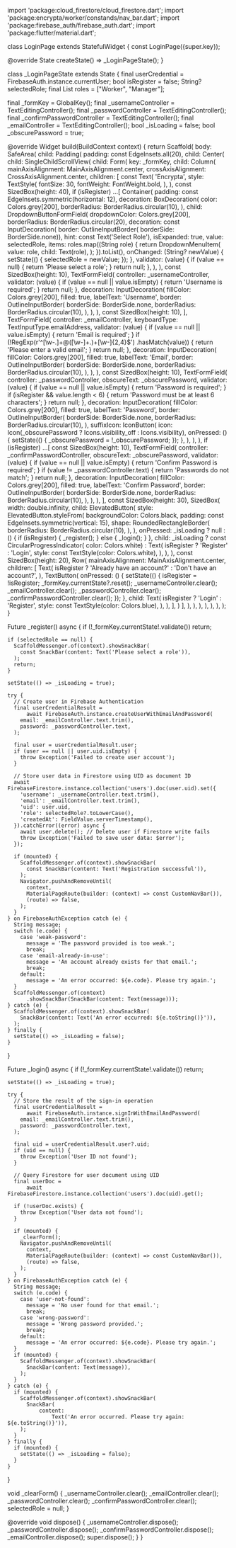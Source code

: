 import 'package:cloud_firestore/cloud_firestore.dart';
import 'package:encrypta/worker/constands/nav_bar.dart';
import 'package:firebase_auth/firebase_auth.dart';
import 'package:flutter/material.dart';

class LoginPage extends StatefulWidget {
  const LoginPage({super.key});

  @override
  State<LoginPage> createState() => _LoginPageState();
}

class _LoginPageState extends State<LoginPage> {
  final userCredential = FirebaseAuth.instance.currentUser;
  bool isRegister = false;
  String? selectedRole;
  final List<String> roles = ["Worker", "Manager"];

  final _formKey = GlobalKey<FormState>();
  final _usernameController = TextEditingController();
  final _passwordController = TextEditingController();
  final _confirmPasswordController = TextEditingController();
  final _emailController = TextEditingController();
  bool _isLoading = false;
  bool _obscurePassword = true;

  @override
  Widget build(BuildContext context) {
    return Scaffold(
      body: SafeArea(
        child: Padding(
          padding: const EdgeInsets.all(20),
          child: Center(
            child: SingleChildScrollView(
              child: Form(
                key: _formKey,
                child: Column(
                  mainAxisAlignment: MainAxisAlignment.center,
                  crossAxisAlignment: CrossAxisAlignment.center,
                  children: [
                    const Text(
                      'Encrypta',
                      style: TextStyle(
                        fontSize: 30,
                        fontWeight: FontWeight.bold,
                      ),
                    ),
                    const SizedBox(height: 40),
                    if (isRegister) ...[
                      Container(
                        padding: const EdgeInsets.symmetric(horizontal: 12),
                        decoration: BoxDecoration(
                          color: Colors.grey[200],
                          borderRadius: BorderRadius.circular(10),
                        ),
                        child: DropdownButtonFormField<String>(
                          dropdownColor: Colors.grey[200],
                          borderRadius: BorderRadius.circular(20),
                          decoration: const InputDecoration(
                              border: OutlineInputBorder(
                                  borderSide: BorderSide.none)),
                          hint: const Text('Select Role'),
                          isExpanded: true,
                          value: selectedRole,
                          items: roles.map((String role) {
                            return DropdownMenuItem(
                              value: role,
                              child: Text(role),
                            );
                          }).toList(),
                          onChanged: (String? newValue) {
                            setState(() {
                              selectedRole = newValue;
                            });
                          },
                          validator: (value) {
                            if (value == null) {
                              return 'Please select a role';
                            }
                            return null;
                          },
                        ),
                      ),
                      const SizedBox(height: 10),
                      TextFormField(
                        controller: _usernameController,
                        validator: (value) {
                          if (value == null || value.isEmpty) {
                            return 'Username is required';
                          }
                          return null;
                        },
                        decoration: InputDecoration(
                          fillColor: Colors.grey[200],
                          filled: true,
                          labelText: 'Username',
                          border: OutlineInputBorder(
                            borderSide: BorderSide.none,
                            borderRadius: BorderRadius.circular(10),
                          ),
                        ),
                      ),
                      const SizedBox(height: 10),
                    ],
                    TextFormField(
                      controller: _emailController,
                      keyboardType: TextInputType.emailAddress,
                      validator: (value) {
                        if (value == null || value.isEmpty) {
                          return 'Email is required';
                        }
                        if (!RegExp(r'^[\w-\.]+@([\w-]+\.)+[\w-]{2,4}$')
                            .hasMatch(value)) {
                          return 'Please enter a valid email';
                        }
                        return null;
                      },
                      decoration: InputDecoration(
                        fillColor: Colors.grey[200],
                        filled: true,
                        labelText: 'Email',
                        border: OutlineInputBorder(
                          borderSide: BorderSide.none,
                          borderRadius: BorderRadius.circular(10),
                        ),
                      ),
                    ),
                    const SizedBox(height: 10),
                    TextFormField(
                      controller: _passwordController,
                      obscureText: _obscurePassword,
                      validator: (value) {
                        if (value == null || value.isEmpty) {
                          return 'Password is required';
                        }
                        if (isRegister && value.length < 6) {
                          return 'Password must be at least 6 characters';
                        }
                        return null;
                      },
                      decoration: InputDecoration(
                        fillColor: Colors.grey[200],
                        filled: true,
                        labelText: 'Password',
                        border: OutlineInputBorder(
                          borderSide: BorderSide.none,
                          borderRadius: BorderRadius.circular(10),
                        ),
                        suffixIcon: IconButton(
                          icon: Icon(_obscurePassword
                              ? Icons.visibility_off
                              : Icons.visibility),
                          onPressed: () {
                            setState(() {
                              _obscurePassword = !_obscurePassword;
                            });
                          },
                        ),
                      ),
                    ),
                    if (isRegister) ...[
                      const SizedBox(height: 10),
                      TextFormField(
                        controller: _confirmPasswordController,
                        obscureText: _obscurePassword,
                        validator: (value) {
                          if (value == null || value.isEmpty) {
                            return 'Confirm Password is required';
                          }
                          if (value != _passwordController.text) {
                            return 'Passwords do not match';
                          }
                          return null;
                        },
                        decoration: InputDecoration(
                          fillColor: Colors.grey[200],
                          filled: true,
                          labelText: 'Confirm Password',
                          border: OutlineInputBorder(
                            borderSide: BorderSide.none,
                            borderRadius: BorderRadius.circular(10),
                          ),
                        ),
                      ),
                    ],
                    const SizedBox(height: 30),
                    SizedBox(
                      width: double.infinity,
                      child: ElevatedButton(
                        style: ElevatedButton.styleFrom(
                          backgroundColor: Colors.black,
                          padding: const EdgeInsets.symmetric(vertical: 15),
                          shape: RoundedRectangleBorder(
                            borderRadius: BorderRadius.circular(10),
                          ),
                        ),
                        onPressed: _isLoading
                            ? null
                            : () {
                                if (isRegister) {
                                  _register();
                                } else {
                                  _login();
                                }
                              },
                        child: _isLoading
                            ? const CircularProgressIndicator(
                                color: Colors.white)
                            : Text(
                                isRegister ? 'Register' : 'Login',
                                style: const TextStyle(color: Colors.white),
                              ),
                      ),
                    ),
                    const SizedBox(height: 20),
                    Row(
                      mainAxisAlignment: MainAxisAlignment.center,
                      children: [
                        Text(
                          isRegister
                              ? 'Already have an account?'
                              : 'Don\'t have an account?',
                        ),
                        TextButton(
                          onPressed: () {
                            setState(() {
                              isRegister = !isRegister;
                              _formKey.currentState?.reset();
                              _usernameController.clear();
                              _emailController.clear();
                              _passwordController.clear();
                              _confirmPasswordController.clear();
                            });
                          },
                          child: Text(
                            isRegister ? 'Login' : 'Register',
                            style: const TextStyle(color: Colors.blue),
                          ),
                        ),
                      ],
                    )
                  ],
                ),
              ),
            ),
          ),
        ),
      ),
    );
  }

  Future<void> _register() async {
    if (!_formKey.currentState!.validate()) return;

    if (selectedRole == null) {
      ScaffoldMessenger.of(context).showSnackBar(
        const SnackBar(content: Text('Please select a role')),
      );
      return;
    }

    setState(() => _isLoading = true);

    try {
      // Create user in Firebase Authentication
      final userCredentialResult =
          await FirebaseAuth.instance.createUserWithEmailAndPassword(
        email: _emailController.text.trim(),
        password: _passwordController.text,
      );

      final user = userCredentialResult.user;
      if (user == null || user.uid.isEmpty) {
        throw Exception('Failed to create user account');
      }

      // Store user data in Firestore using UID as document ID
      await FirebaseFirestore.instance.collection('users').doc(user.uid).set({
        'username': _usernameController.text.trim(),
        'email': _emailController.text.trim(),
        'uid': user.uid,
        'role': selectedRole?.toLowerCase(),
        'createdAt': FieldValue.serverTimestamp(),
      }).catchError((error) async {
        await user.delete(); // Delete user if Firestore write fails
        throw Exception('Failed to save user data: $error');
      });

      if (mounted) {
        ScaffoldMessenger.of(context).showSnackBar(
          const SnackBar(content: Text('Registration successful')),
        );
        Navigator.pushAndRemoveUntil(
          context,
          MaterialPageRoute(builder: (context) => const CustomNavBar()),
          (route) => false,
        );
      }
    } on FirebaseAuthException catch (e) {
      String message;
      switch (e.code) {
        case 'weak-password':
          message = 'The password provided is too weak.';
          break;
        case 'email-already-in-use':
          message = 'An account already exists for that email.';
          break;
        default:
          message = 'An error occurred: ${e.code}. Please try again.';
      }
      ScaffoldMessenger.of(context)
          .showSnackBar(SnackBar(content: Text(message)));
    } catch (e) {
      ScaffoldMessenger.of(context).showSnackBar(
        SnackBar(content: Text('An error occurred: ${e.toString()}')),
      );
    } finally {
      setState(() => _isLoading = false);
    }
  }

  Future<void> _login() async {
    if (!_formKey.currentState!.validate()) return;

    setState(() => _isLoading = true);

    try {
      // Store the result of the sign-in operation
      final userCredentialResult =
          await FirebaseAuth.instance.signInWithEmailAndPassword(
        email: _emailController.text.trim(),
        password: _passwordController.text,
      );

      final uid = userCredentialResult.user?.uid;
      if (uid == null) {
        throw Exception('User ID not found');
      }

      // Query Firestore for user document using UID
      final userDoc =
          await FirebaseFirestore.instance.collection('users').doc(uid).get();

      if (!userDoc.exists) {
        throw Exception('User data not found');
      }

      if (mounted) {
        _clearForm();
        Navigator.pushAndRemoveUntil(
          context,
          MaterialPageRoute(builder: (context) => const CustomNavBar()),
          (route) => false,
        );
      }
    } on FirebaseAuthException catch (e) {
      String message;
      switch (e.code) {
        case 'user-not-found':
          message = 'No user found for that email.';
          break;
        case 'wrong-password':
          message = 'Wrong password provided.';
          break;
        default:
          message = 'An error occurred: ${e.code}. Please try again.';
      }
      if (mounted) {
        ScaffoldMessenger.of(context).showSnackBar(
          SnackBar(content: Text(message)),
        );
      }
    } catch (e) {
      if (mounted) {
        ScaffoldMessenger.of(context).showSnackBar(
          SnackBar(
              content:
                  Text('An error occurred. Please try again: ${e.toString()}')),
        );
      }
    } finally {
      if (mounted) {
        setState(() => _isLoading = false);
      }
    }
  }

  void _clearForm() {
    _usernameController.clear();
    _emailController.clear();
    _passwordController.clear();
    _confirmPasswordController.clear();
    selectedRole = null;
  }

  @override
  void dispose() {
    _usernameController.dispose();
    _passwordController.dispose();
    _confirmPasswordController.dispose();
    _emailController.dispose();
    super.dispose();
  }
}
